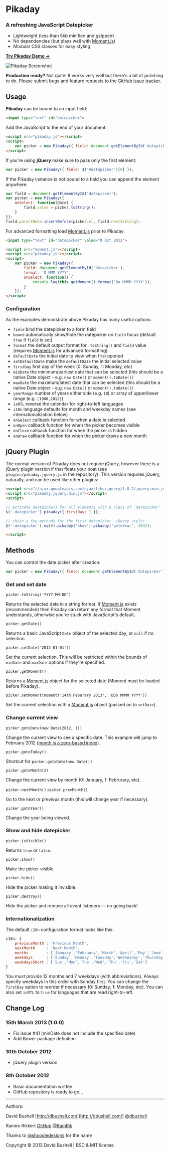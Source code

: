 Pikaday
========

### A refreshing JavaScript Datepicker

* Lightweight (less than 5kb minified and gzipped)
* No dependencies (but plays well with [Moment.js](http://momentjs.com/))
* Modular CSS classes for easy styling

[**Try Pikaday Demo →**](http://dbushell.github.com/Pikaday/)

![Pikaday Screenshot](https://raw.github.com/dbushell/Pikaday/gh-pages/screenshot.png)

**Production ready?** Not quite! It works very well but there's a bit of polishing to do. Please submit bugs and feature requests to the [GitHub issue tracker](https://github.com/dbushell/Pikaday/issues).

## Usage

**Pikaday** can be bound to an input field:

```html
<input type="text" id="datepicker">
```

Add the JavaScript to the end of your document:

```html
<script src="pikaday.js"></script>
<script>
    var picker = new Pikaday({ field: document.getElementById('datepicker') });
</script>
```

If you're using **jQuery** make sure to pass only the first element:

```javascript
var picker = new Pikaday({ field: $('#datepicker')[0] });
```

If the Pikaday instance is not bound to a field you can append the element anywhere:

```javascript
var field = document.getElementById('datepicker');
var picker = new Pikaday({
    onSelect: function(date) {
        field.value = picker.toString();
    }
});
field.parentNode.insertBefore(picker.el, field.nextSibling);
```

For advanced formatting load [Moment.js](http://momentjs.com/) prior to Pikaday:

```html
<input type="text" id="datepicker" value="9 Oct 2012">

<script src="moment.js"></script>
<script src="pikaday.js"></script>
<script>
    var picker = new Pikaday({
        field: document.getElementById('datepicker'),
        format: 'D MMM YYYY',
        onSelect: function() {
            console.log(this.getMoment().format('Do MMMM YYYY'));
        }
    });
</script>
```

### Configuration

As the examples demonstrate above
Pikaday has many useful options:

* `field` bind the datepicker to a form field
* `bound` automatically show/hide the datepicker on `field` focus (default `true` if `field` is set)
* `format` the default output format for `.toString()` and `field` value (requires [Moment.js](http://momentjs.com/) for advanced formatting)
* `defaultDate` the initial date to view when first opened
* `setDefaultDate` make the `defaultDate` the initial selected value
* `firstDay` first day of the week (0: Sunday, 1: Monday, etc)
* `minDate` the minimum/earliest date that can be selected (this should be a native Date object - e.g. `new Date()` or `moment().toDate()`)
* `maxDate` the maximum/latest date that can be selected (this should be a native Date object - e.g. `new Date()` or `moment().toDate()`)
* `yearRange` number of years either side (e.g. `10`) or array of upper/lower range (e.g. `[1900,2012]`)
* `isRTL` reverse the calendar for right-to-left languages
* `i18n` language defaults for month and weekday names (see internationalization below)
* `onSelect` callback function for when a date is selected
* `onOpen` callback function for when the picker becomes visible
* `onClose` callback function for when the picker is hidden
* `onDraw` callback function for when the picker draws a new month

## jQuery Plugin

The normal version of Pikaday does not require jQuery, however there is a jQuery plugin version if that floats your boat (see `plugins/pikaday.jquery.js` in the repository). This version requires jQuery, naturally, and can be used like other plugins:

```html
<script src="//ajax.googleapis.com/ajax/libs/jquery/1.8.2/jquery.min.js"></script>
<script src="pikaday.jquery.min.js"></script>
<script>

// activate datepickers for all elements with a class of `datepicker`
$('.datepicker').pikaday({ firstDay: 1 });

// chain a few methods for the first datepicker, jQuery style!
$('.datepicker').eq(0).pikaday('show').pikaday('gotoYear', 2042);

</script>
```

## Methods

You can control the date picker after creation:

```javascript
var picker = new Pikaday({ field: document.getElementById('datepicker') });
```

### Get and set date

`picker.toString('YYYY-MM-DD')`

Returns the selected date in a string format. If [Moment.js](http://momentjs.com/) exists (recommended) then Pikaday can return any format that Moment understands, otherwise you're stuck with JavaScript's default.

`picker.getDate()`

Returns a basic JavaScript `Date` object of the selected day, or `null` if no selection.

`picker.setDate('2012-01-01'))`

Set the current selection. This will be restricted within the bounds of `minDate` and `maxDate` options if they're specified.

`picker.getMoment()`

Returns a [Moment.js](http://momentjs.com/) object for the selected date (Moment must be loaded before Pikaday).

`picker.setMoment(moment('14th Feburary 2013', 'DDo MMMM YYYY'))`

Set the current selection with a [Moment.js](http://momentjs.com/) object (passed on to `setDate`).

### Change current view

`picker.gotoDate(new Date(2012, 1))`

Change the current view to see a specific date. This example will jump to February 2012 ([month is a zero-based index](https://developer.mozilla.org/en-US/docs/JavaScript/Reference/Global_Objects/Date)).

`picker.gotoToday()`

Shortcut for `picker.gotoDate(new Date())`

`picker.gotoMonth(2)`

Change the current view by month (0: January, 1: Februrary, etc).

`picker.nextMonth()`
`picker.prevMonth()`

Go to the next or previous month (this will change year if necessary).

`picker.gotoYear()`

Change the year being viewed.

### Show and hide datepicker

`picker.isVisible()`

Returns `true` or `false`.

`picker.show()`

Make the picker visible.

`picker.hide()`

Hide the picker making it invisible.

`picker.destroy()`

Hide the picker and remove all event listeners — no going back!

### Internationalization

The default `i18n` configuration format looks like this:

```javascript
i18n: {
    previousMonth : 'Previous Month',
    nextMonth     : 'Next Month',
    months        : ['January','February','March','April','May','June','July','August','September','October','November','December'],
    weekdays      : ['Sunday','Monday','Tuesday','Wednesday','Thursday','Friday','Saturday'],
    weekdaysShort : ['Sun','Mon','Tue','Wed','Thu','Fri','Sat']
}
```

You must provide 12 months and 7 weekdays (with abbreviations). Always specify weekdays in this order with Sunday first. You can change the `firstDay` option to reorder if necessary (0: Sunday, 1: Monday, etc). You can also set `isRTL` to `true` for languages that are read right-to-left.

## Change Log

### 15th March 2013 (1.0.0)

* Fix issue #41 (minDate does not include the specified date)
* Add Bower package definition

### 10th October 2012

* jQuery plugin version

### 8th October 2012

* Basic documentation written
* GitHub repository is ready to go…

* * *

Authors:

David Bushell [http://dbushell.com](http://dbushell.com/) [@dbushell](https://twitter.com/dbushell)

Ramiro Rikkert [GitHub](https://github.com/rikkert) [@RamRik](https://twitter.com/ramrik)

Thanks to [@shoogledesigns](http://twitter.com/shoogledesigns/status/255209384261586944) for the name

Copyright © 2013 David Bushell | BSD & MIT license
